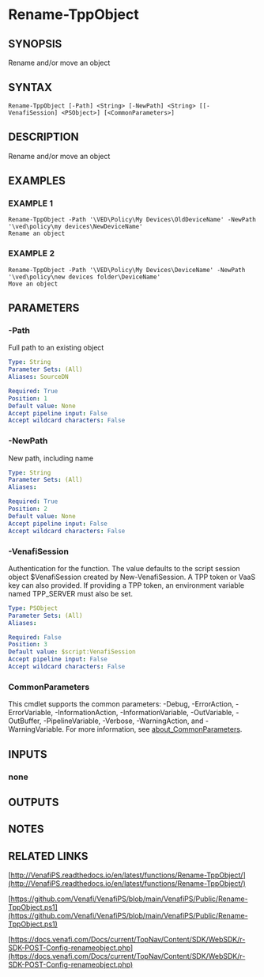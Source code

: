 # Rename-TppObject

## SYNOPSIS
Rename and/or move an object

## SYNTAX

```
Rename-TppObject [-Path] <String> [-NewPath] <String> [[-VenafiSession] <PSObject>] [<CommonParameters>]
```

## DESCRIPTION
Rename and/or move an object

## EXAMPLES

### EXAMPLE 1
```
Rename-TppObject -Path '\VED\Policy\My Devices\OldDeviceName' -NewPath '\ved\policy\my devices\NewDeviceName'
Rename an object
```

### EXAMPLE 2
```
Rename-TppObject -Path '\VED\Policy\My Devices\DeviceName' -NewPath '\ved\policy\new devices folder\DeviceName'
Move an object
```

## PARAMETERS

### -Path
Full path to an existing object

```yaml
Type: String
Parameter Sets: (All)
Aliases: SourceDN

Required: True
Position: 1
Default value: None
Accept pipeline input: False
Accept wildcard characters: False
```

### -NewPath
New path, including name

```yaml
Type: String
Parameter Sets: (All)
Aliases:

Required: True
Position: 2
Default value: None
Accept pipeline input: False
Accept wildcard characters: False
```

### -VenafiSession
Authentication for the function.
The value defaults to the script session object $VenafiSession created by New-VenafiSession.
A TPP token or VaaS key can also provided.
If providing a TPP token, an environment variable named TPP_SERVER must also be set.

```yaml
Type: PSObject
Parameter Sets: (All)
Aliases:

Required: False
Position: 3
Default value: $script:VenafiSession
Accept pipeline input: False
Accept wildcard characters: False
```

### CommonParameters
This cmdlet supports the common parameters: -Debug, -ErrorAction, -ErrorVariable, -InformationAction, -InformationVariable, -OutVariable, -OutBuffer, -PipelineVariable, -Verbose, -WarningAction, and -WarningVariable. For more information, see [about_CommonParameters](http://go.microsoft.com/fwlink/?LinkID=113216).

## INPUTS

### none
## OUTPUTS

## NOTES

## RELATED LINKS

[http://VenafiPS.readthedocs.io/en/latest/functions/Rename-TppObject/](http://VenafiPS.readthedocs.io/en/latest/functions/Rename-TppObject/)

[https://github.com/Venafi/VenafiPS/blob/main/VenafiPS/Public/Rename-TppObject.ps1](https://github.com/Venafi/VenafiPS/blob/main/VenafiPS/Public/Rename-TppObject.ps1)

[https://docs.venafi.com/Docs/current/TopNav/Content/SDK/WebSDK/r-SDK-POST-Config-renameobject.php](https://docs.venafi.com/Docs/current/TopNav/Content/SDK/WebSDK/r-SDK-POST-Config-renameobject.php)


